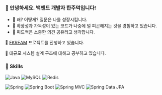 ### 👋 안녕하세요. 백엔드 개발자 한주덕입니다!

- 🔭 왜? 어떻게? 질문은 나를 성장시킵니다.
- 🌱 확장성과 가독성이 있는 코드가 나중에 덜 피곤해지는 것을 경험하고 있습니다.
- 👯 피드백은 소중한 의견 공유라고 생각합니다.

🤔 [FKREAM](https://github.com/f-lab-edu/FKREAM) 프로젝트를 진행하고 있습니다.

🌱 대규모 시스템 설계 구조에 대해고 공부하고 있습니다.

### 🔨 Skills

![Java](https://img.shields.io/badge/-Java-007396?logo=java&logoColor=white)
![MySQL](https://img.shields.io/badge/-MySQL-4479A1?logo=mysql&logoColor=white)
![Redis](https://camo.githubusercontent.com/f93838dd6431bea23c55287cfbd0587dd6b196e55c0b02817000cb3eab315a17/68747470733a2f2f696d672e736869656c64732e696f2f62616467652f52656469732d2532334443333832442e7376673f267374796c653d666c61742d737175617265266c6f676f3d7265646973266c6f676f436f6c6f723d7768697465)

![Spring](https://img.shields.io/badge/Spring-6DB33F.svg?&flat&logo=Spring&logoColor=white)
![Spring Boot](https://img.shields.io/badge/-Spring%20Boot-6DB33F?logo=spring%20boot&logoColor=white)
![Spring MVC](https://img.shields.io/badge/-Spring%20MVC-6DB33F)
![Spring Data JPA](https://img.shields.io/badge/-Spring%20Data%20JPA-6DB33F?)

<!--
**bfinecpa/bfinecpa** is a ✨ _special_ ✨ repository because its `README.md` (this file) appears on your GitHub profile.

Here are some ideas to get you started:

- 
- 🌱 I’m currently learning ...
- 👯 I’m looking to collaborate on ...
- 🤔 I’m looking for help with ...
- 💬 Ask me about ...
- 📫 How to reach me: ...
- 😄 Pronouns: ...
- ⚡ Fun fact: ...
-->
